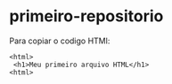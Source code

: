 # primeiro-repositorio

Para copiar o codigo HTMl:
```
<html>
 <h1>Meu primeiro arquivo HTML</h1>
<html>
```

